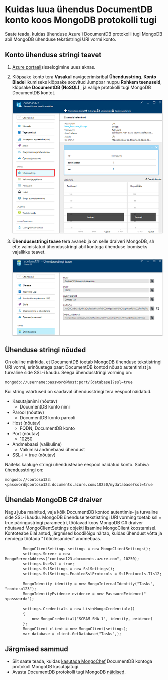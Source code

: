 <properties 
    pageTitle="Ühenduse DocumentDB konto koos protokolli tugi MongoDB | Microsoft Azure'i" 
    description="Saate teada, kuidas protokolli tugi MongoDB eelvaade nüüd saadaval koos mõne DocumentDB kontoga ühenduse loomiseks. Ühendage oma MongoDB ühendusstringi abil." 
    keywords="mongodb ühendusstring"
    services="documentdb" 
    authors="AndrewHoh" 
    manager="jhubbard" 
    editor="" 
    documentationCenter=""/>

<tags 
    ms.service="documentdb" 
    ms.workload="data-services" 
    ms.tgt_pltfrm="na" 
    ms.devlang="na" 
    ms.topic="article" 
    ms.date="08/23/2016" 
    ms.author="anhoh"/>

# <a name="how-to-connect-to-a-documentdb-account-with-protocol-support-for-mongodb"></a>Kuidas luua ühendus DocumentDB konto koos MongoDB protokolli tugi

Saate teada, kuidas ühenduse Azure'i DocumentDB protokolli tugi MongoDB abil MongoDB ühenduse tekstistringi URI vormi konto.  

## <a name="get-the-accounts-connection-string-information"></a>Konto ühenduse stringi teavet

1. [Azure portaali](https://portal.azure.com)sisselogimine uues aknas.
2. Klõpsake konto tera **Vasakul** navigeerimisribal **Ühendusstring**. **Konto Blade**liikumiseks klõpsake soovitud Jumpbar nuppu **Rohkem teenuseid**, klõpsake **DocumentDB (NoSQL)** , ja valige protokolli tugi MongoDB DocumentDB kontot.

    ![Kõik sätted tera kuvatõmmis](./media/documentdb-connect-mongodb-account/SettingsBlade.png)

3. **Ühendusestringi teave** tera avaneb ja on selle draiveri MongoDB, sh ette valmistatud ühendusstringi abil kontoga ühenduse loomiseks vajalikku teavet.

    ![Ühenduse stringi tera kuvatõmmis](./media/documentdb-connect-mongodb-account/ConnectionStringBlade.png)

## <a name="connection-string-requirements"></a>Ühenduse stringi nõuded

On oluline märkida, et DocumentDB toetab MongoDB ühenduse tekstistringi URI vormi, erinõuetega paar: DocumentDB kontod nõuab autentimist ja turvaline side SSL-i kaudu.  Seega ühendusstringi vorming on:

    mongodb://username:password@host:port/[database]?ssl=true

Kui string väärtused on saadaval ühendusstringi tera eespool näidatud.

- Kasutajanimi (nõutav)
    - DocumentDB konto nimi
- Parool (nõutav)
    - DocumentDB konto parooli
- Host (nõutav)
    - FQDN, DocumentDB konto
- Port (nõutav)
    - 10250
- Andmebaasi (valikuline)
    - Vaikimisi andmebaasi ühendust
- SSL-i = true (nõutav)

Näiteks kaaluge stringi ühendusteabe eespool näidatud konto.  Sobiva ühendusstringi on:
    
    mongodb://contoso123:<password@contoso123.documents.azure.com:10250/mydatabase?ssl=true

## <a name="connecting-with-the-c-driver-for-mongodb"></a>Ühendab MongoDB C# draiver
Nagu juba mainitud, vaja kõik DocumentDB kontod autentimis- ja turvaline side SSL-i kaudu. MongoDB ühenduse tekstistringi URI vorming toetab ssl = true päringustringi parameetri, töötavad koos MongoDB C# draiver nõutavad MongoClientSettings objekti lisamine MongoClient koostamisel.  Kontoteabe ülal antud, järgmised koodilõigu näitab, kuidas ühendust võtta ja nendega töötada "Tööülesanded" andmebaas.

            MongoClientSettings settings = new MongoClientSettings();
            settings.Server = new MongoServerAddress("contoso123.documents.azure.com", 10250);
            settings.UseSsl = true;
            settings.SslSettings = new SslSettings();
            settings.SslSettings.EnabledSslProtocols = SslProtocols.Tls12;

            MongoIdentity identity = new MongoInternalIdentity("Tasks", "contoso123");
            MongoIdentityEvidence evidence = new PasswordEvidence("<password>");

            settings.Credentials = new List<MongoCredential>()
            {
                new MongoCredential("SCRAM-SHA-1", identity, evidence)
            };
            MongoClient client = new MongoClient(settings);
            var database = client.GetDatabase("Tasks",);
    

## <a name="next-steps"></a>Järgmised sammud


- Siit saate teada, kuidas [kasutada MongoChef](documentdb-mongodb-mongochef.md) DocumentDB kontoga protokoll MongoDB kasutajatugi.
- Avasta DocumentDB protokolli tugi MongoDB [näidised](documentdb-mongodb-samples.md).

 
